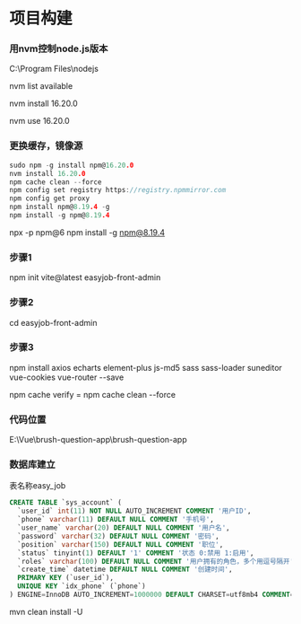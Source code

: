 # 项目构建

### 用nvm控制node.js版本

C:\Program Files\nodejs

nvm list available  

nvm install 16.20.0           

nvm use 16.20.0                

### 更换缓存，镜像源

```c
sudo npm -g install npm@16.20.0
nvm install 16.20.0           
npm cache clean --force
npm config set registry https://registry.npmmirror.com
npm config get proxy
npm install npm@8.19.4 -g
npm install -g npm@8.19.4
```

npx -p npm@6 npm install -g npm@8.19.4

### 步骤1

npm init vite@latest easyjob-front-admin

### 步骤2

cd easyjob-front-admin

### 步骤3

npm install axios echarts element-plus js-md5 sass sass-loader suneditor vue-cookies vue-router --save

npm cache verify = npm cache clean --force

### 代码位置

E:\Vue\brush-question-app\brush-question-app

### 数据库建立

表名称easy_job



```sql
CREATE TABLE `sys_account` (
  `user_id` int(11) NOT NULL AUTO_INCREMENT COMMENT '用户ID',
  `phone` varchar(11) DEFAULT NULL COMMENT '手机号',
  `user_name` varchar(20) DEFAULT NULL COMMENT '用户名',
  `password` varchar(32) DEFAULT NULL COMMENT '密码',
  `position` varchar(150) DEFAULT NULL COMMENT '职位',
  `status` tinyint(1) DEFAULT '1' COMMENT '状态 0:禁用 1:启用',
  `roles` varchar(100) DEFAULT NULL COMMENT '用户拥有的角色，多个用逗号隔开',
  `create_time` datetime DEFAULT NULL COMMENT '创建时间',
  PRIMARY KEY (`user_id`),
  UNIQUE KEY `idx_phone` (`phone`)
) ENGINE=InnoDB AUTO_INCREMENT=1000000 DEFAULT CHARSET=utf8mb4 COMMENT='账号信息';

```



mvn clean install -U

